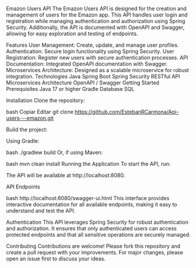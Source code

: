 Emazon Users API
The Emazon Users API is designed for the creation and management of users for the Emazon app. This API handles user login and registration while managing authentication and authorization using Spring Security. Additionally, the API is documented with OpenAPI and Swagger, allowing for easy exploration and testing of endpoints.

Features
User Management: Create, update, and manage user profiles.
Authentication: Secure login functionality using Spring Security.
User Registration: Register new users with secure authentication processes.
API Documentation: Integrated OpenAPI documentation with Swagger.
Microservices Architecture: Designed as a scalable microservice for robust integration.
Technologies
Java
Spring Boot
Spring Security
RESTful API
Microservices Architecture
OpenAPI / Swagger
Getting Started
Prerequisites
Java 17 or higher
Gradle
Database SQL

Installation
Clone the repository:

bash
Copiar
Editar
git clone https://github.com/EstebanRCarmona/Api-users---emazon.git

Build the project:

Using Gradle:

bash
./gradlew build
Or, if using Maven:

bash
mvn clean install
Running the Application
To start the API, run:

The API will be available at http://localhost:8080.

API Endpoints

bash
http://localhost:8080/swagger-ui.html
This interface provides interactive documentation for all available endpoints, making it easy to understand and test the API.

Authentication
This API leverages Spring Security for robust authentication and authorization. It ensures that only authenticated users can access protected endpoints and that all sensitive operations are securely managed.

Contributing
Contributions are welcome! Please fork this repository and create a pull request with your improvements. For major changes, please open an issue first to discuss your ideas.


